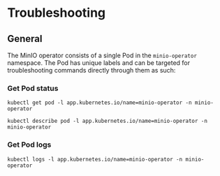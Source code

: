 # Troubleshooting

## General

The MinIO operator consists of a single Pod in the `minio-operator` namespace. The Pod has unique labels and can be targeted for troubleshooting commands directly through them as such:

### Get Pod status

`kubectl get pod -l app.kubernetes.io/name=minio-operator -n minio-operator`

`kubectl describe pod -l app.kubernetes.io/name=minio-operator -n minio-operator`

### Get Pod logs

`kubectl logs -l app.kubernetes.io/name=minio-operator -n minio-operator`
